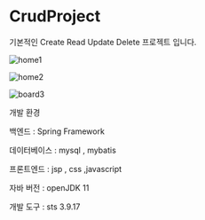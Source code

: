 # CrudProject
기본적인 Create Read Update Delete 프로젝트 입니다.


![home1](https://github.com/bookbookss6/CrudProject/assets/118971316/b0ca05b4-6b07-4553-8de3-5140a7fe30e7)

![home2](https://github.com/bookbookss6/CrudProject/assets/118971316/36a3b9ae-1e9c-4c7d-934e-db8e28ecdc89)

![board3](https://github.com/bookbookss6/CrudProject/assets/118971316/0c88cfc7-b539-43e6-b86c-bf97cdc7cc75)


개발 환경 

백엔드 : Spring Framework

데이터베이스 : mysql , mybatis

프론트엔드 : jsp , css ,javascript

자바 버전 : openJDK 11

개발 도구 : sts 3.9.17






